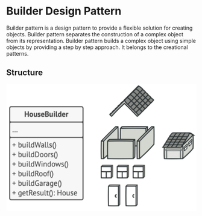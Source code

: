 # Builder Design Pattern
Builder pattern is a design pattern to provide a flexible solution for creating objects.
Builder pattern separates the construction of a complex object from its representation.
Builder pattern builds a complex object using simple objects by providing a step by step approach.
It belongs to the creational patterns.

## Structure
![](/src/builder/builder-structure.png)
